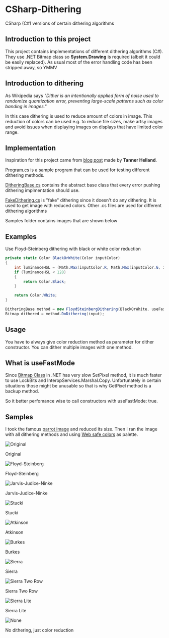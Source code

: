 # CSharp-Dithering
CSharp (C#) versions of certain dithering algorithms

## Introduction to this project
This project contains implementations of different dithering algorithms (C#). They use .NET Bitmap class so **System.Drawing** is required (albeit it could be easily replaced). As usual most of the error handling code has been stripped away, so YMMV

## Introduction to dithering
As Wikipedia says *"Dither is an intentionally applied form of noise used to randomize quantization error, preventing large-scale patterns such as color banding in images."*

In this case dithering is used to reduce amount of colors in image. This reduction of colors can be used e.g. to reduce file sizes, make artsy images and avoid issues when displaying images on displays that have limited color range.

## Implementation
Inspiration for this project came from [blog post](http://www.tannerhelland.com/4660/dithering-eleven-algorithms-source-code/) made by **Tanner Helland**.

[Program.cs](https://github.com/mcraiha/CSharp-Dithering/blob/master/Program.cs) is a sample program that can be used for testing different dithering methods.

[DitheringBase.cs](https://github.com/mcraiha/CSharp-Dithering/blob/master/DitheringBase.cs) contains the abstract base class that every error pushing dithering implmentation should use.

[FakeDithering.cs](https://github.com/mcraiha/CSharp-Dithering/blob/master/FakeDithering.cs) is "fake" dithering since it doesn't do any dithering. It is used to get image with reduced colors.
Other .cs files are used for different dithering algorithms

Samples folder contains images that are shown below

## Examples
Use Floyd-Steinberg dithering with black or white color reduction
```cs
private static Color BlackOrWhite(Color inputColor)
{
    int luminanceHSL = (Math.Max(inputColor.R, Math.Max(inputColor.G, inputColor.B)) + Math.Min(inputColor.R, Math.Min(inputColor.G, inputColor.B))) / 2;
    if (luminanceHSL < 128)
    {
        return Color.Black;
    }

    return Color.White;
}

DitheringBase method = new FloydSteinbergDithering(BlackOrWhite, useFastMode: true);
Bitmap dithered = method.DoDithering(input);
```
## Usage
You have to always give color reduction method as parameter for dither constructor. You can dither multiple images with one method.

## What is useFastMode
Since [Bitmap Class](https://msdn.microsoft.com/en-us/library/system.drawing.bitmap(v=vs.110).aspx) in .NET has very slow SetPixel method, it is much faster to use LockBits and InteropServices.Marshal.Copy. Unfortunately in certain situations those might be unusable so that is why GetPixel method is a backup method.

So it better perfomance wise to call constructors with useFastMode: true.

## Samples
I took the famous [parrot image](http://r0k.us/graphics/kodak/kodim23.html) and reduced its size. Then I ran the image with all dithering methods and using [Web safe colors](https://en.wikipedia.org/wiki/Web_colors#Web-safe_colors) as palette.

![Original](https://github.com/mcraiha/CSharp-Dithering/blob/master/Samples/half.png)

Original


![Floyd-Steinberg](https://github.com/mcraiha/CSharp-Dithering/blob/master/Samples/dither_FS.png)

Floyd-Steinberg


![Jarvis-Judice-Ninke](https://github.com/mcraiha/CSharp-Dithering/blob/master/Samples/dither_JJN.png)

Jarvis-Judice-Ninke


![Stucki](https://github.com/mcraiha/CSharp-Dithering/blob/master/Samples/dither_STU.png)

Stucki


![Atkinson](https://github.com/mcraiha/CSharp-Dithering/blob/master/Samples/dither_ATK.png)

Atkinson


![Burkes](https://github.com/mcraiha/CSharp-Dithering/blob/master/Samples/dither_BUR.png)

Burkes


![Sierra](https://github.com/mcraiha/CSharp-Dithering/blob/master/Samples/dither_SIE.png)

Sierra


![Sierra Two Row](https://github.com/mcraiha/CSharp-Dithering/blob/master/Samples/dither_SIE2R.png)

Sierra Two Row


![Sierra Lite](https://github.com/mcraiha/CSharp-Dithering/blob/master/Samples/dither_SIEL.png)

Sierra Lite


![None](https://github.com/mcraiha/CSharp-Dithering/blob/master/Samples/dither_NONE.png)

No dithering, just color reduction
